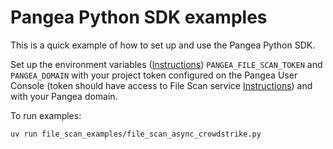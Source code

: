 # Pangea Python SDK examples

This is a quick example of how to set up and use the Pangea Python SDK.

Set up the environment variables ([Instructions](https://pangea.cloud/docs/file-scan/getting-started/#set-environment-variables)) `PANGEA_FILE_SCAN_TOKEN` and `PANGEA_DOMAIN` with your project token configured on the Pangea User Console (token should have access to File Scan service [Instructions](https://pangea.cloud/docs/admin-guide/tokens)) and with your Pangea domain.

To run examples:

```
uv run file_scan_examples/file_scan_async_crowdstrike.py
```
